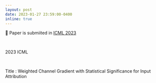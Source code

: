 ```yaml
---
layout: post
date: 2023-01-27 23:59:00-0400
inline: true
---
```


📜 Paper is submiited in [ICML 2023](https://icml.cc/) 

<br/>

2023 ICML 


<br/>

Title : Weighted Channel Gradient with Statistical Significance for Input Attribution

